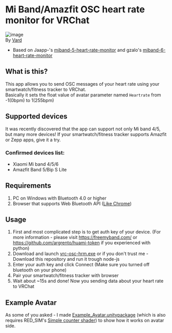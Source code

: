 # Mi Band/Amazfit OSC heart rate monitor for VRChat
![image](https://i.imgur.com/J6bFJ7u.png)  
By [Vard](https://twitter.com/VardFree)
- Based on Jaapp-'s [miband-5-heart-rate-monitor](https://github.com/Jaapp-/miband-5-heart-rate-monitor) and gzalo's [miband-6-heart-rate-monitor](https://github.com/gzalo/miband-6-heart-rate-monitor)

## What is this?
This app allows you to send OSC messages of your heart rate using your smartwatch/fitness tracker to VRChat.  
Basically it sets the float value of avatar parameter named `Heartrate` from -1(0bpm) to 1(255bpm)

## Supported devices
It was recently discovered that the app can support not only Mi band 4/5, but many more devices! If your smartwatch/fitness tracker supports Amazfit or Zepp apps, give it a try.
### Confirmed devices list:
- Xiaomi Mi band 4/5/6
- Amazfit Band 5/Bip S Lite

## Requirements
1. PC on Windows with Bluetooth 4.0 or higher
2. Browser that supports Web Bluetooth API ([Like Chrome](https://google.com/chrome))

## Usage
1. First and most complicated step is to get auth key of your device. (For more information - please visit https://freemyband.com/ or https://github.com/argrento/huami-token if you experienced with python)
2. Download and launch [vrc-osc-hrm.exe](https://github.com/vard88508/vrc-osc-miband-hrm/releases) or if you don't trust me - Download this repository and run it trough node-js
3. Enter your auth key and click Connect (Make sure you turned off bluetooth on your phone)
4. Pair your smartwatch/fitness tracker with browser
5. Wait about ~15s and done! Now you sending data about your heart rate to VRChat

## Example Avatar
As some of you asked - I made [Example_Avatar.unitypackage](https://github.com/vard88508/vrc-osc-miband-hrm/releases) (which is also requires RED_SIM's [Simple counter shader](https://patreon.com/posts/simple-counter-62864361)) to show how it works on avatar side.
